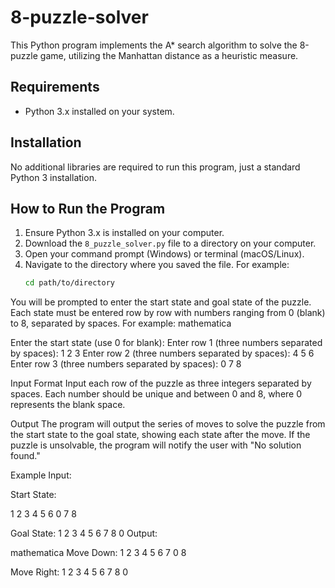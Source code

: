 # 8-puzzle-solver
This Python program implements the A* search algorithm to solve the 8-puzzle game, utilizing the Manhattan distance as a heuristic measure.

## Requirements

- Python 3.x installed on your system.

## Installation

No additional libraries are required to run this program, just a standard Python 3 installation.

## How to Run the Program

1. Ensure Python 3.x is installed on your computer.
2. Download the `8_puzzle_solver.py` file to a directory on your computer.
3. Open your command prompt (Windows) or terminal (macOS/Linux).
4. Navigate to the directory where you saved the file. For example:
   ```bash
   cd path/to/directory

You will be prompted to enter the start state and goal state of the puzzle. Each state must be entered row by row with numbers ranging from 0 (blank) to 8, separated by spaces. For example:
mathematica

Enter the start state (use 0 for blank):
Enter row 1 (three numbers separated by spaces): 1 2 3
Enter row 2 (three numbers separated by spaces): 4 5 6
Enter row 3 (three numbers separated by spaces): 0 7 8

Input Format
Input each row of the puzzle as three integers separated by spaces.
Each number should be unique and between 0 and 8, where 0 represents the blank space.

Output
The program will output the series of moves to solve the puzzle from the start state to the goal state, showing each state after the move. If the puzzle is unsolvable, the program will notify the user with "No solution found."

Example
Input:

Start State:

1 2 3
4 5 6
0 7 8

Goal State:
1 2 3
4 5 6
7 8 0
Output:

mathematica
Move Down:
1 2 3
4 5 6
7 0 8

Move Right:
1 2 3
4 5 6
7 8 0
